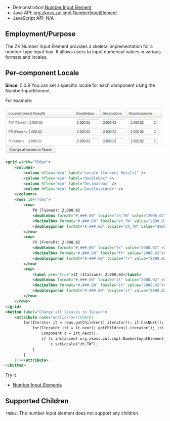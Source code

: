 
- Demonstration:[Number Input Element](http://www.zkoss.org/zkdemo/userguide/#f2)
- Java API: [org.zkoss.zul.impl.NumberInputElement](https://www.zkoss.org/javadoc/latest/zk/org/zkoss/zul/impl/NumberInputElement.html)
- JavaScript API: N/A

## Employment/Purpose
The ZK Number Input Element provides a skeletal implementation for a number-type input box. It allows users to input numerical values in various formats and locales.

## Per-component Locale
**Since**: 5.0.8
You can set a specific locale for each component using the NumberInputElement.

For example:

![NumberInputElement Locales](images/NumberInputElement-Locales.png)

```xml
<grid width="550px">
    <columns>
        <column hflex="min" label="Locale (Correct Result)" />
        <column hflex="min" label="Doublebox" />
        <column hflex="min" label="Decimalbox" />
        <column hflex="min" label="Doublespinner" />
    </columns>
    <rows id="rows">
        <row>
            TW (Taiwan): 2,000.02
            <doublebox format="#,###.00" locale="zh_TW" value="2000.02" />
            <decimalbox format="#,###.00" locale="zh_TW" value="2000.02"/>
            <doublespinner format="#,###.00" locale="zh_TW" value="2000.02" step="0.5"/>
        </row>
        <row>
            FR (French): 2 000,02
            <doublebox format="#,###.00" locale="fr" value="2000.02" />
            <decimalbox format="#,###.00" locale="fr" value="2000.02"/>
            <doublespinner format="#,###.00" locale="fr" value="2000.02" step="0.5"/>
        </row>
        <row>
            <label pre="true">IT (Italian): 2.000,02</label>
            <doublebox format="#,###.00" locale="it" value="2000.02" />
            <decimalbox format="#,###.00" locale="it" value="2000.02"/>
            <doublespinner format="#,###.00" locale="it" value="2000.02" step="0.5"/>
        </row>
    </rows>
</grid>
<button label="Change all locales to Taiwan">
    <attribute name="onClick"><![CDATA[
        for(Iterator it = rows.getChildren().iterator(); it.hasNext();) {
            for(Iterator itt = it.next().getChildren().iterator(); itt.hasNext();) {
                Component c = itt.next();
                if (c instanceof org.zkoss.zul.impl.NumberInputElement)
                    c.setLocale("zh_TW");
            }
        }
    ]]></attribute>
</button>
```

Try it
*  [Number Input Elements](https://zkfiddle.org/sample/2kqnun7/1-ZK-Component-Reference-NumberInputElement-Example?v=latest&t=Iceblue_Compact)


## Supported Children
`*NONE`: The number input element does not support any children.
